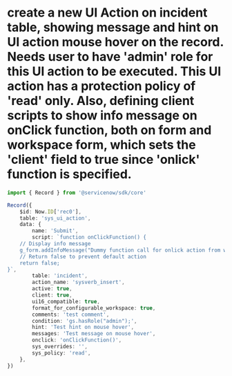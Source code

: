 # create a new UI Action on incident table, showing message and hint on UI action mouse hover on the record. Needs user to have 'admin' role for this UI action to be executed. This UI action has a protection policy of 'read' only. Also, defining client scripts to show info message on onClick function, both on form and workspace form, which sets the 'client' field to true since 'onlick' function is specified.
```typescript
import { Record } from '@servicenow/sdk/core'

Record({
    $id: Now.ID['rec0'],
    table: 'sys_ui_action',
    data: {
        name: 'Submit',
        script: `function onClickFunction() {
    // Display info message
    g_form.addInfoMessage("Dummy function call for onlick action from workspace");
    // Return false to prevent default action
    return false;
}`,
        table: 'incident',
        action_name: 'sysverb_insert',
        active: true,
        client: true,
        ui16_compatible: true,
        format_for_configurable_workspace: true,
        comments: 'test comment',
        condition: 'gs.hasRole("admin");',
        hint: 'Test hint on mouse hover',
        messages: 'Test message on mouse hover',
        onclick: 'onClickFunction()',
        sys_overrides: '',
        sys_policy: 'read',
    },
})
```